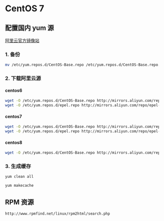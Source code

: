 # CentOS 7

## 配置国内 yum 源

[阿里云官方镜像站](https://developer.aliyun.com/mirror/ "aliyun")

### 1. 备份

```bash
mv /etc/yum.repos.d/CentOS-Base.repo /etc/yum.repos.d/CentOS-Base.repo.backup
```

### 2. 下载阿里云源

#### centos6

```bash
wget -O /etc/yum.repos.d/CentOS-Base.repo http://mirrors.aliyun.com/repo/Centos-6.repo
wget -O /etc/yum.repos.d/epel.repo http://mirrors.aliyun.com/repo/epel-6.repo
```

#### centos7

```bash
wget -O /etc/yum.repos.d/CentOS-Base.repo http://mirrors.aliyun.com/repo/Centos-7.repo
wget -O /etc/yum.repos.d/epel.repo http://mirrors.aliyun.com/repo/epel-7.repo
```

#### centos8

```bash
wget -O /etc/yum.repos.d/CentOS-Base.repo http://mirrors.aliyun.com/repo/Centos-8.repo
```

### 3. 生成缓存

```bash
yum clean all

yum makecache
```

## RPM 资源

```
http://www.rpmfind.net/linux/rpm2html/search.php
```
